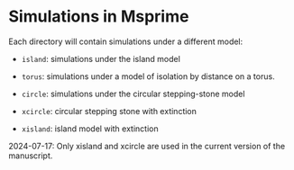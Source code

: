 # Simulations in Msprime

Each directory will contain simulations under a different model:

* `island`: simulations under the island model

* `torus`: simulations under a model of isolation by distance on a
  torus.

* `circle`: simulations under the circular stepping-stone model

* `xcircle`: circular stepping stone with extinction

* `xisland`: island model with extinction

2024-07-17: Only xisland and xcircle are used in the current version
of the manuscript. 
